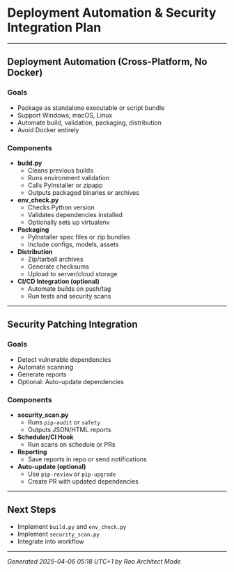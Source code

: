 # Deployment Automation & Security Integration Plan

---

## Deployment Automation (Cross-Platform, No Docker)

### Goals
- Package as standalone executable or script bundle
- Support Windows, macOS, Linux
- Automate build, validation, packaging, distribution
- Avoid Docker entirely

### Components

- **build.py**
  - Cleans previous builds
  - Runs environment validation
  - Calls PyInstaller or zipapp
  - Outputs packaged binaries or archives
- **env_check.py**
  - Checks Python version
  - Validates dependencies installed
  - Optionally sets up virtualenv
- **Packaging**
  - PyInstaller spec files or zip bundles
  - Include configs, models, assets
- **Distribution**
  - Zip/tarball archives
  - Generate checksums
  - Upload to server/cloud storage
- **CI/CD Integration (optional)**
  - Automate builds on push/tag
  - Run tests and security scans

---

## Security Patching Integration

### Goals
- Detect vulnerable dependencies
- Automate scanning
- Generate reports
- Optional: Auto-update dependencies

### Components

- **security_scan.py**
  - Runs `pip-audit` or `safety`
  - Outputs JSON/HTML reports
- **Scheduler/CI Hook**
  - Run scans on schedule or PRs
- **Reporting**
  - Save reports in repo or send notifications
- **Auto-update (optional)**
  - Use `pip-review` or `pip-upgrade`
  - Create PR with updated dependencies

---

## Next Steps

- Implement `build.py` and `env_check.py`
- Implement `security_scan.py`
- Integrate into workflow

---

*Generated 2025-04-06 05:18 UTC+1 by Roo Architect Mode*